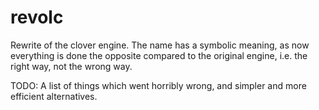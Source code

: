 # revolc
Rewrite of the clover engine. The name has a symbolic meaning, as now everything is done the opposite compared to the original engine, i.e. the right way, not the wrong way.

TODO: A list of things which went horribly wrong, and simpler and more efficient alternatives.
